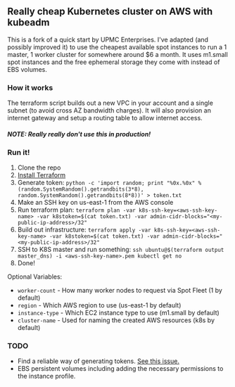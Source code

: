 ## Really cheap Kubernetes cluster on AWS with kubeadm

This is a fork of a quick start by UPMC Enterprises. I've adapted (and possibly improved it) to use the cheapest available spot instances to run a 1 master, 1 worker cluster for somewhere around $6 a month. It uses m1.small spot instances and the free ephemeral storage they come with instead of EBS volumes.

### How it works

The terraform script builds out a new VPC in your account and a single subnet (to avoid cross AZ bandwidth charges). It will also provision an internet gateway and setup a routing table to allow internet access.

#### _NOTE: Really really don't use this in production!_

### Run it!

1. Clone the repo
2. [Install Terraform](https://www.terraform.io/intro/getting-started/install.html)
3. Generate token: `python -c 'import random; print "%0x.%0x" % (random.SystemRandom().getrandbits(3*8), random.SystemRandom().getrandbits(8*8))' > token.txt`
4. Make an SSH key on us-east-1 from the AWS console
5. Run terraform plan: `terraform plan -var k8s-ssh-key=<aws-ssh-key-name> -var k8stoken=$(cat token.txt) -var admin-cidr-blocks="<my-public-ip-address>/32"`
6. Build out infrastructure: `terraform apply -var k8s-ssh-key=<aws-ssh-key-name> -var k8stoken=$(cat token.txt) -var admin-cidr-blocks="<my-public-ip-address>/32"`
7. SSH to K8S master and run something: `ssh ubuntu@$(terraform output master_dns) -i <aws-ssh-key-name>.pem kubectl get no`
8. Done!

Optional Variables:

* `worker-count` - How many worker nodes to request via Spot Fleet (1 by default)
* `region` - Which AWS region to use (us-east-1 by default)
* `instance-type` - Which EC2 instance type to use (m1.small by default)
* `cluster-name` - Used for naming the created AWS resources (k8s by default)

### TODO

* Find a reliable way of generating tokens. [See this issue.](https://github.com/upmc-enterprises/kubeadm-aws/issues/11)
* EBS persistent volumes including adding the necessary permissions to the instance profile.
